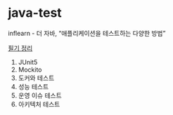 # java-test

inflearn - 더 자바, “애플리케이션을 테스트하는 다양한 방법”

[필기 정리](https://docs.google.com/document/d/14h5K50jtfp3pML8LPpN1OLvFfp4-HWJ-FQsxSHvaZEM/edit?usp=sharing)

1. JUnit5
2. Mockito
3. 도커와 테스트
4. 성능 테스트
5. 운영 이슈 테스트
6. 아키텍처 테스트
